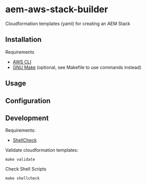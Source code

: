 # aem-aws-stack-builder
Cloudformation templates (yaml) for creating an AEM Stack

## Installation

Requirements
* [AWS CLI](http://docs.aws.amazon.com/cli/latest/userguide/installing.html)
* [GNU Make](https://www.gnu.org/software/make/) (optional, see Makefile to use commands instead)




## Usage




## Configuration




## Development

Requirements:
* [ShellCheck](https://github.com/koalaman/shellcheck)

Validate cloudformation templates:
```
make validate
```

Check Shell Scripts
```
make shellcheck
```


